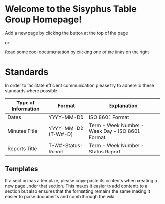 # Welcome to the Sisyphus Table Group Homepage!

Add a new page by clicking the button at the top of the page

or

Read some cool documentation by clicking one of the links on the right

# Standards

In order to facilitate efficient communication please try to adhere to these standards where possible

| Type of Information | Format | Explanation |
| ------------------- | ------ | ------------|
| Dates | YYYY-MM-DD | ISO 8601 Format |
| Minutes Title | YYYY-MM-DD (T-W#-D) | Term - Week Number - Week Day - ISO 8601 Format |
| Reports Title | T-W#-Status-Report | Term - Week Number - Status Report |

## Templates

If a section has a template, please copy-paste its contents when creating a new page under that section. This makes it easier to add contents to a section but also ensures that the formatting remains the same making it easier to parse documents and comb through the wiki. 